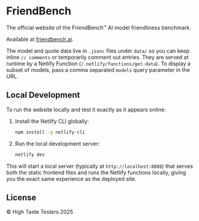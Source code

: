 # FriendBench

The official website of the FriendBench™ AI model friendliness benchmark.

Available at [friendbench.ai](https://friendbench.ai).

The model and quote data live in `.jsonc` files under `data/` so you can keep
inline `// comments` or temporarily comment out entries. They are served at
runtime by a Netlify Function (`/.netlify/functions/get-data`). To display a
subset of models, pass a comma separated `models` query parameter in the URL.

## Local Development

To run the website locally and test it exactly as it appears online:

1. Install the Netlify CLI globally:

   ```bash
   npm install -g netlify-cli
   ```

2. Run the local development server:
   ```bash
   netlify dev
   ```

This will start a local server (typically at `http://localhost:8888`) that serves both the static frontend files and runs the Netlify functions locally, giving you the exact same experience as the deployed site.

## License

© High Taste Testers 2025

